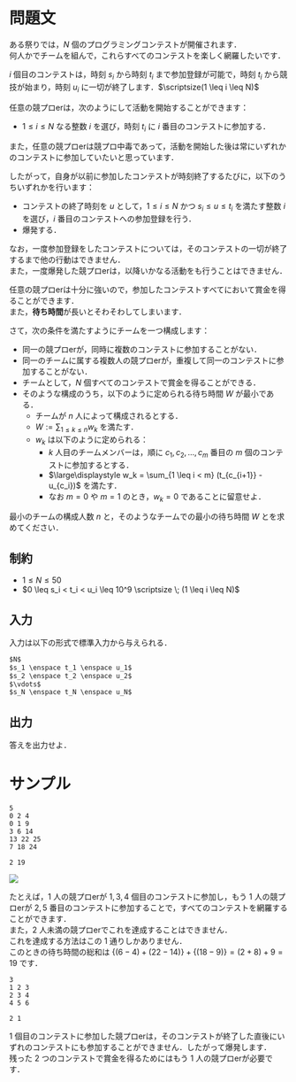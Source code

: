 問題文
=====
ある祭りでは，$N$ 個のプログラミングコンテストが開催されます．  
何人かでチームを組んで，これらすべてのコンテストを楽しく網羅したいです．  

$i$ 個目のコンテストは，時刻 $s_i$ から時刻 $t_i$ まで参加登録が可能で，時刻 $t_i$ から競技が始まり，時刻 $u_i$ に一切が終了します．$\scriptsize(1 \leq i \leq N)$  

任意の競プロerは，次のようにして活動を開始することができます：  
- $1 \leq i \leq N$ なる整数 $i$ を選び，時刻 $t_i$ に $i$ 番目のコンテストに参加する．

また，任意の競プロerは競プロ中毒であって，活動を開始した後は常にいずれかのコンテストに参加していたいと思っています．

したがって，自身が以前に参加したコンテストが時刻終了するたびに，以下のうちいずれかを行います：
- コンテストの終了時刻を $u$ として，$1 \leq i \leq N$ かつ $s_i \leq u \leq t_i$ を満たす整数 $i$ を選び，$i$ 番目のコンテストへの参加登録を行う．  
- 爆発する．  

なお，一度参加登録をしたコンテストについては，そのコンテストの一切が終了するまで他の行動はできません．  
また，一度爆発した競プロerは，以降いかなる活動をも行うことはできません．  


任意の競プロerは十分に強いので，参加したコンテストすべてにおいて賞金を得ることができます．  
また，**待ち時間**が長いとそわそわしてしまいます．


さて，次の条件を満たすようにチームを一つ構成します：
- 同一の競プロerが，同時に複数のコンテストに参加することがない．
- 同一のチームに属する複数人の競プロerが，重複して同一のコンテストに参加することがない．
- チームとして，$N$ 個すべてのコンテストで賞金を得ることができる．
- そのような構成のうち，以下のように定められる待ち時間 $W$ が最小である．
    - チームが $n$ 人によって構成されるとする．
    - $\displaystyle W := \sum_{1 \leq k \leq n} w_k$ を満たす．
    - $w_k$ は以下のように定められる：
        - $k$ 人目のチームメンバーは，順に $c_1, c_2, \ldots, c_m$ 番目の $m$ 個のコンテストに参加するとする．
        - $\large\displaystyle w_k = \sum_{1 \leq i < m} (t_{c_{i+1}} - u_{c_i})$ を満たす．
        - なお $m = 0$ や $m = 1$ のとき，$w_k = 0$ であることに留意せよ．

最小のチームの構成人数 $n$ と，そのようなチームでの最小の待ち時間 $W$ とを求めてください．

制約
-----
- $1 \leq N \leq 50$
- $0 \leq s_i < t_i < u_i \leq 10^9 \scriptsize \; (1 \leq i \leq N)$

入力
-----
入力は以下の形式で標準入力から与えられる．
```md
$N$  
$s_1 \enspace t_1 \enspace u_1$  
$s_2 \enspace t_2 \enspace u_2$  
$\vdots$  
$s_N \enspace t_N \enspace u_N$  
```

出力
-----
答えを出力せよ．  

サンプル
=====
```入力例1
5
0 2 4
0 1 9
3 6 14
13 22 25
7 18 24
```
```出力例1
2 19
```
![](https://raw.githubusercontent.com/uni-kakurenbo/TGC002/main/KyopuroFestival/images/sample-00-01.png?token=GHSAT0AAAAAAB32LAZAVEESGYHQOKDE7AEOY7PKMQQ)

たとえば，$1$ 人の競プロerが $1, 3, 4$ 個目のコンテストに参加し，もう $1$ 人の競プロerが $2, 5$ 番目のコンテストに参加することで，すべてのコンテストを網羅することができます．  
また，$2$ 人未満の競プロerでこれを達成することはできません．  
これを達成する方法はこの $1$ 通りしかありません．  
このときの待ち時間の総和は $\{ (6 - 4) + (22 - 14) \} + \{ (18 - 9) \} = (2 + 8) + 9 = 19$ です．

```入力例2
3
1 2 3
2 3 4
4 5 6
```
```出力例2
2 1
```

$1$ 個目のコンテストに参加した競プロerは，そのコンテストが終了した直後にいずれのコンテストにも参加することができません．したがって爆発します．  
残った $2$ つのコンテストで賞金を得るためにはもう $1$ 人の競プロerが必要です．  
